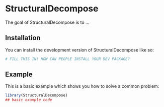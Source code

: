 
# StructuralDecompose

<!-- badges: start -->
<!-- badges: end -->

The goal of StructuralDecompose is to ...

## Installation

You can install the development version of StructuralDecompose like so:

``` r
# FILL THIS IN! HOW CAN PEOPLE INSTALL YOUR DEV PACKAGE?
```

## Example

This is a basic example which shows you how to solve a common problem:

``` r
library(StructuralDecompose)
## basic example code
```


